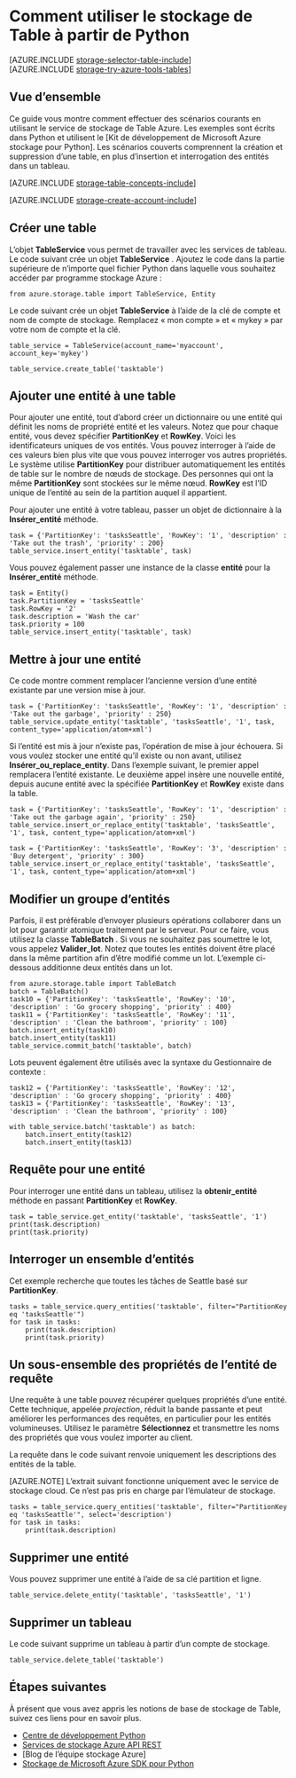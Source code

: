 <properties
    pageTitle="Comment utiliser le stockage de Table à partir de Python | Microsoft Azure"
    description="Stocker des données structurées dans le cloud à l’aide de stockage de Table Azure, un magasin de données NoSQL."
    services="storage"
    documentationCenter="python"
    authors="tamram"
    manager="carmonm"
    editor="tysonn"/>

<tags
    ms.service="storage"
    ms.workload="storage"
    ms.tgt_pltfrm="na"
    ms.devlang="python"
    ms.topic="article"
    ms.date="10/18/2016"
    ms.author="tamram"/>


# <a name="how-to-use-table-storage-from-python"></a>Comment utiliser le stockage de Table à partir de Python

[AZURE.INCLUDE [storage-selector-table-include](../../includes/storage-selector-table-include.md)]
<br/>
[AZURE.INCLUDE [storage-try-azure-tools-tables](../../includes/storage-try-azure-tools-tables.md)]

## <a name="overview"></a>Vue d’ensemble

Ce guide vous montre comment effectuer des scénarios courants en utilisant le service de stockage de Table Azure. Les exemples sont écrits dans Python et utilisent le [Kit de développement de Microsoft Azure stockage pour Python]. Les scénarios couverts comprennent la création et suppression d’une table, en plus d’insertion et interrogation des entités dans un tableau.

[AZURE.INCLUDE [storage-table-concepts-include](../../includes/storage-table-concepts-include.md)]

[AZURE.INCLUDE [storage-create-account-include](../../includes/storage-create-account-include.md)]

## <a name="create-a-table"></a>Créer une table

L’objet **TableService** vous permet de travailler avec les services de tableau. Le code suivant crée un objet **TableService** . Ajoutez le code dans la partie supérieure de n’importe quel fichier Python dans laquelle vous souhaitez accéder par programme stockage Azure :

    from azure.storage.table import TableService, Entity

Le code suivant crée un objet **TableService** à l’aide de la clé de compte et nom de compte de stockage.  Remplacez « mon compte » et « mykey » par votre nom de compte et la clé.

    table_service = TableService(account_name='myaccount', account_key='mykey')

    table_service.create_table('tasktable')

## <a name="add-an-entity-to-a-table"></a>Ajouter une entité à une table

Pour ajouter une entité, tout d’abord créer un dictionnaire ou une entité qui définit les noms de propriété entité et les valeurs. Notez que pour chaque entité, vous devez spécifier **PartitionKey** et **RowKey**. Voici les identificateurs uniques de vos entités. Vous pouvez interroger à l’aide de ces valeurs bien plus vite que vous pouvez interroger vos autres propriétés. Le système utilise **PartitionKey** pour distribuer automatiquement les entités de table sur le nombre de nœuds de stockage.
Des personnes qui ont la même **PartitionKey** sont stockées sur le même nœud. **RowKey** est l’ID unique de l’entité au sein de la partition auquel il appartient.

Pour ajouter une entité à votre tableau, passer un objet de dictionnaire à la **Insérer\_entité** méthode.

    task = {'PartitionKey': 'tasksSeattle', 'RowKey': '1', 'description' : 'Take out the trash', 'priority' : 200}
    table_service.insert_entity('tasktable', task)

Vous pouvez également passer une instance de la classe **entité** pour la **Insérer\_entité** méthode.

    task = Entity()
    task.PartitionKey = 'tasksSeattle'
    task.RowKey = '2'
    task.description = 'Wash the car'
    task.priority = 100
    table_service.insert_entity('tasktable', task)

## <a name="update-an-entity"></a>Mettre à jour une entité

Ce code montre comment remplacer l’ancienne version d’une entité existante par une version mise à jour.

    task = {'PartitionKey': 'tasksSeattle', 'RowKey': '1', 'description' : 'Take out the garbage', 'priority' : 250}
    table_service.update_entity('tasktable', 'tasksSeattle', '1', task, content_type='application/atom+xml')

Si l’entité est mis à jour n’existe pas, l’opération de mise à jour échouera. Si vous voulez stocker une entité qu’il existe ou non avant, utilisez **Insérer\_ou\_replace_entity**.
Dans l’exemple suivant, le premier appel remplacera l’entité existante. Le deuxième appel insère une nouvelle entité, depuis aucune entité avec la spécifiée **PartitionKey** et **RowKey** existe dans la table.

    task = {'PartitionKey': 'tasksSeattle', 'RowKey': '1', 'description' : 'Take out the garbage again', 'priority' : 250}
    table_service.insert_or_replace_entity('tasktable', 'tasksSeattle', '1', task, content_type='application/atom+xml')

    task = {'PartitionKey': 'tasksSeattle', 'RowKey': '3', 'description' : 'Buy detergent', 'priority' : 300}
    table_service.insert_or_replace_entity('tasktable', 'tasksSeattle', '1', task, content_type='application/atom+xml')

## <a name="change-a-group-of-entities"></a>Modifier un groupe d’entités

Parfois, il est préférable d’envoyer plusieurs opérations collaborer dans un lot pour garantir atomique traitement par le serveur. Pour ce faire, vous utilisez la classe **TableBatch** . Si vous ne souhaitez pas soumettre le lot, vous appelez **Valider\_lot**. Notez que toutes les entités doivent être placé dans la même partition afin d’être modifié comme un lot. L’exemple ci-dessous additionne deux entités dans un lot.

    from azure.storage.table import TableBatch
    batch = TableBatch()
    task10 = {'PartitionKey': 'tasksSeattle', 'RowKey': '10', 'description' : 'Go grocery shopping', 'priority' : 400}
    task11 = {'PartitionKey': 'tasksSeattle', 'RowKey': '11', 'description' : 'Clean the bathroom', 'priority' : 100}
    batch.insert_entity(task10)
    batch.insert_entity(task11)
    table_service.commit_batch('tasktable', batch)

Lots peuvent également être utilisés avec la syntaxe du Gestionnaire de contexte :

    task12 = {'PartitionKey': 'tasksSeattle', 'RowKey': '12', 'description' : 'Go grocery shopping', 'priority' : 400}
    task13 = {'PartitionKey': 'tasksSeattle', 'RowKey': '13', 'description' : 'Clean the bathroom', 'priority' : 100}

    with table_service.batch('tasktable') as batch:
        batch.insert_entity(task12)
        batch.insert_entity(task13)


## <a name="query-for-an-entity"></a>Requête pour une entité

Pour interroger une entité dans un tableau, utilisez la **obtenir\_entité** méthode en passant **PartitionKey** et **RowKey**.

    task = table_service.get_entity('tasktable', 'tasksSeattle', '1')
    print(task.description)
    print(task.priority)

## <a name="query-a-set-of-entities"></a>Interroger un ensemble d’entités

Cet exemple recherche que toutes les tâches de Seattle basé sur **PartitionKey**.

    tasks = table_service.query_entities('tasktable', filter="PartitionKey eq 'tasksSeattle'")
    for task in tasks:
        print(task.description)
        print(task.priority)

## <a name="query-a-subset-of-entity-properties"></a>Un sous-ensemble des propriétés de l’entité de requête

Une requête à une table pouvez récupérer quelques propriétés d’une entité.
Cette technique, appelée *projection*, réduit la bande passante et peut améliorer les performances des requêtes, en particulier pour les entités volumineuses. Utilisez le paramètre **Sélectionnez** et transmettre les noms des propriétés que vous voulez importer au client.

La requête dans le code suivant renvoie uniquement les descriptions des entités de la table.

[AZURE.NOTE] L’extrait suivant fonctionne uniquement avec le service de stockage cloud. Ce n’est pas pris en charge par l’émulateur de stockage.

    tasks = table_service.query_entities('tasktable', filter="PartitionKey eq 'tasksSeattle'", select='description')
    for task in tasks:
        print(task.description)

## <a name="delete-an-entity"></a>Supprimer une entité

Vous pouvez supprimer une entité à l’aide de sa clé partition et ligne.

    table_service.delete_entity('tasktable', 'tasksSeattle', '1')

## <a name="delete-a-table"></a>Supprimer un tableau

Le code suivant supprime un tableau à partir d’un compte de stockage.

    table_service.delete_table('tasktable')

## <a name="next-steps"></a>Étapes suivantes

À présent que vous avez appris les notions de base de stockage de Table, suivez ces liens pour en savoir plus.

- [Centre de développement Python](/develop/python/)
- [Services de stockage Azure API REST](http://msdn.microsoft.com/library/azure/dd179355)
- [Blog de l’équipe stockage Azure]
- [Stockage de Microsoft Azure SDK pour Python]

[Blog de l’équipe de stockage Azure]: http://blogs.msdn.com/b/windowsazurestorage/
[Stockage de Microsoft Azure SDK pour Python]: https://github.com/Azure/azure-storage-python
